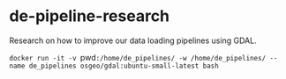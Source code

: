 # de-pipeline-research
Research on how to improve our data loading pipelines using GDAL.

`docker run -it -v `pwd`:/home/de_pipelines/ -w /home/de_pipelines/ --name de_pipelines osgeo/gdal:ubuntu-small-latest bash`
